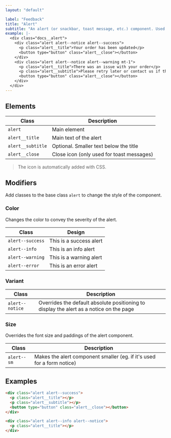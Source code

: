 ```yaml
---
layout: "default"

label: "Feedback"
title: "Alert"
subtitle: "An alert (or snackbar, toast message, etc.) component. Used to display feedback to the user after an action, but also to emphasise an element on a page (for a notice for intance)."
example: |-
  <div class="docs__alert">
    <div class="alert alert--notice alert--success">
      <p class="alert__title">Your order has been updated</p>
      <button type="button" class="alert__close"></button>
    </div>
    <div class="alert alert--notice alert--warning mt-1">
      <p class="alert__title">There was an issue with your order</p>
      <p class="alert__subtitle">Please retry later or contact us if the problem persist</p>
      <button type="button" class="alert__close"></button>
    </div>
  </div>
---
```


## Elements

| Class | Description |
| --- | --- |
| `alert` | Main element |
| `alert__title` | Main text of the alert |
| `alert__subtitle` | Optional. Smaller text below the title |
| `alert__close` | Close icon (only used for toast messages) |

> The icon is automatically added with CSS.

## Modifiers

Add classes to the base class `alert` to change the style of the component.

### Color

Changes the color to convey the severity of the alert.

| Class | Design |
| --- | --- |
| `alert--success` | <span style="display: block;" class="alert alert--success alert--notice"><span class="alert__title">This is a success alert</span></span> |
| `alert--info` | <span style="display: block;" class="alert alert--info alert--notice"><span class="alert__title">This is an info alert</span></span> |
| `alert--warning` | <span style="display: block;" class="alert alert--warning alert--notice"><span class="alert__title">This is a warning alert</span></span> |
| `alert--error` | <span style="display: block;" class="alert alert--error alert--notice"><span class="alert__title">This is an error alert</span></span> |

### Variant

| Class | Description |
| --- | --- |
| `alert--notice` | Overrides the default absolute positioning to display the alert as a notice on the page |

### Size

Overrides the font size and paddings of the alert component.

| Class | Description |
| --- | --- |
| `alert--sm` | Makes the alert component smaller (eg. if it's used for a form notice) |

## Examples

```html
<div class="alert alert--success">
  <p class="alert__title"></p>
  <p class="alert__subtitle"></p>
  <button type="button" class="alert__close"></button>
</div>
```

```html
<div class="alert alert--info alert--notice">
  <p class="alert__title"></p>
</div>
```